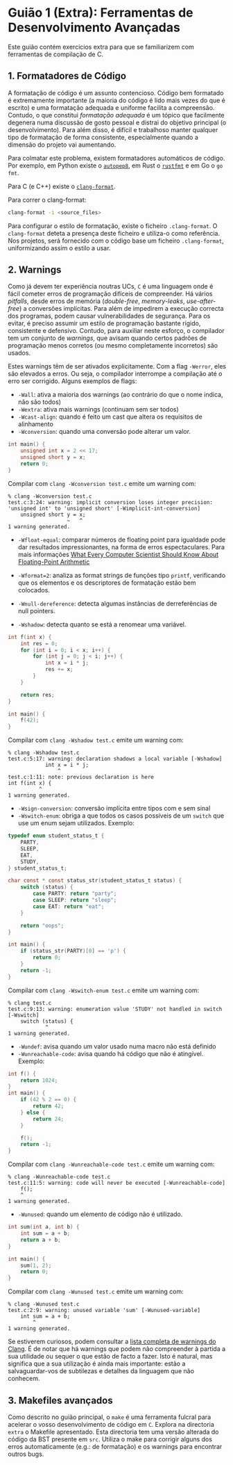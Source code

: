 # Guião 1 (Extra): Ferramentas de Desenvolvimento Avançadas

Este guião contém exercícios extra para que se familiarizem com ferramentas de compilação de C.

## 1. Formatadores de Código

A formatação de código é um assunto contencioso. Código bem formatado é extremamente importante (a maioria do código é lido mais vezes do que é escrito) e uma formatação adequada e uniforme facilita a compreensão. Contudo, o que constitui *formatação adequada* é um tópico que facilmente degenera numa discussão de gosto pessoal e distrai do objetivo principal (o desenvolvimento). Para além disso, é difícil e trabalhoso manter qualquer tipo de formatação de forma consistente, especialmente quando a dimensão do projeto vai aumentando.

Para colmatar este problema, existem formatadores automáticos de código. Por exemplo, em Python existe o [`autopep8`](https://pypi.org/project/autopep8/), em Rust o [`rustfmt`](https://github.com/rust-lang/rustfmt) e em Go o `go fmt`.

Para C (e C++) existe o [`clang-format`](https://clang.llvm.org/docs/ClangFormat.html).

Para correr o clang-format:

```sh
clang-format -i <source_files>
```

Para configurar o estilo de formatação, existe o ficheiro `.clang-format`. O `clang-format` deteta a presença deste ficheiro e utiliza-o como referência. Nos projetos, será fornecido com o código base um ficheiro `.clang-format`, uniformizando assim o estilo a usar.


## 2. Warnings

Como já devem ter experiência noutras UCs, `C` é uma linguagem onde é fácil cometer erros de programação difíceis de compreender. Há vários *pitfalls*, desde erros de memória (*double-free*, *memory-leaks*, *use-after-free*) a conversões implícitas. Para além de impedirem a execução correcta dos programas, podem causar vulnerabilidades de segurança. Para os evitar, é preciso assumir um estilo de programação bastante rígido, consistente e defensivo. Contudo, para auxiliar neste esforço, o compilador tem um conjunto de *warnings*, que avisam quando certos padrões de programação menos corretos (ou mesmo completamente incorretos) são usados.

Estes warnings têm de ser ativados explicitamente. Com a flag `-Werror`, eles são elevados a erros. Ou seja, o compilador interrompe a compilação até o erro ser corrigido. Alguns exemplos de flags:

 - `-Wall`: ativa a maioria dos warnings (ao contrário do que o nome indica, não são todos)
 - `-Wextra`: ativa mais warnings (continuam sem ser todos)
 - `-Wcast-align`: quando é feito um cast que altera os requisitos de alinhamento
 - `-Wconversion`: quando uma conversão pode alterar um valor.
```c
int main() {
    unsigned int x = 2 << 17;
    unsigned short y = x;
    return 0;
}
```

Compilar com `clang -Wconversion test.c` emite um warning com:

```
% clang -Wconversion test.c
test.c:3:24: warning: implicit conversion loses integer precision: 'unsigned int' to 'unsigned short' [-Wimplicit-int-conversion]
    unsigned short y = x;
                   ~   ^
1 warning generated.
```

 - `-Wfloat-equal`: comparar números de floating point para igualdade pode dar resultados impressionantes, na forma de erros espectaculares. Para mais informações [What Every Computer Scientist Should Know About Floating-Point Arithmetic](http://docs.oracle.com/cd/E19957-01/806-3568/ncg_goldberg.html)

 - `-Wformat=2`: analiza as format strings de funções tipo `printf`, verificando que os elementos e os descriptores de formatação estão bem colocados.
 - `-Wnull-dereference`: detecta algumas instâncias de derreferências de null pointers.
 - `-Wshadow`: detecta quanto se está a renomear uma variável.
```c
int f(int x) {
    int res = 0;
    for (int i = 0; i < x; i++) {
        for (int j = 0; j < i; j++) {
            int x = i * j;
            res += x;
        }
    }

    return res;
}

int main() {
    f(42);
}
```

Compilar com `clang -Wshadow test.c` emite um warning com:
    
```
% clang -Wshadow test.c
test.c:5:17: warning: declaration shadows a local variable [-Wshadow]
            int x = i * j;
                ^
test.c:1:11: note: previous declaration is here
int f(int x) {
          ^
1 warning generated.

```

 - `-Wsign-conversion`: conversão implícita entre tipos com e sem sinal
 - `-Wswitch-enum`: obriga a que todos os casos possíveis de um `switch` que use um enum sejam utilizados.
     Exemplo:
```c
typedef enum student_status_t {
    PARTY,
    SLEEP,
    EAT,
    STUDY,
} student_status_t;

char const * const status_str(student_status_t status) {
    switch (status) {
        case PARTY: return "party";
        case SLEEP: return "sleep";
        case EAT: return "eat";
    }

    return "oops";
}

int main() {
    if (status_str(PARTY)[0] == 'p') {
        return 0;
    }
    return -1;
}

```

Compilar com `clang -Wswitch-enum test.c` emite um warning com:
    
```
% clang test.c
test.c:9:13: warning: enumeration value 'STUDY' not handled in switch [-Wswitch]
    switch (status) {
            ^
1 warning generated.
```

 - `-Wundef`: avisa quando um valor usado numa macro não está definido
 - `-Wunreachable-code`: avisa quando há código que não é atingível.
     Exemplo:
```c
int f() {
    return 1024;
}
int main() {
    if (42 % 2 == 0) {
        return 42;
    } else {
        return 24;
    }

    f();
    return -1;
}
```

Compilar com `clang -Wunreachable-code test.c` emite um warning com:
    
```
% clang -Wunreachable-code test.c
test.c:11:5: warning: code will never be executed [-Wunreachable-code]
    f();
    ^
1 warning generated.
```

 - `-Wunused`: quando um elemento de código não é utilizado.
```c
int sum(int a, int b) {
    int sum = a + b;
    return a + b;
}

int main() {
    sum(1, 2);
    return 0;
}
```

Compilar com `clang -Wunused test.c` emite um warning com:
    
```
% clang -Wunused test.c
test.c:2:9: warning: unused variable 'sum' [-Wunused-variable]
    int sum = a + b;
        ^
1 warning generated.
```

Se estiverem curiosos, podem consultar a [lista completa de warnings do Clang](https://clang.llvm.org/docs/DiagnosticsReference.html#wundef). É de notar que há warnings que podem não compreender à partida a sua utilidade ou sequer o que estão de facto a fazer. Isto é natural, mas significa que a sua utilização é ainda mais importante: estão a salvaguardar-vos de subtilezas e detalhes da linguagem que não conhecem.

## 3. Makefiles avançados

Como descrito no guião principal, o `make` é uma ferramenta fulcral para acelerar o vosso desenvolvimento de código em `C`. Explora na directoria `extra` o Makefile apresentado. Esta directoria tem uma versão alterada do código da BST presente em `src`. Utiliza o make para corrigir alguns dos erros automaticamente (e.g.: de formatação) e os warnings para encontrar outros bugs.
